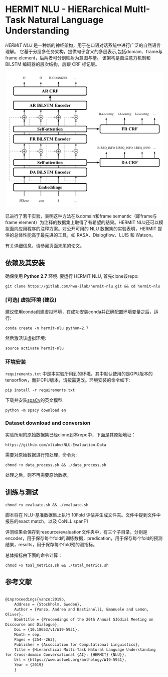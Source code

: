 # HERMIT NLU - HiERarchical MultI-Task Natural Language Understanding

*HERMIT NLU* 是一种新的神经架构，用于在口语对话系统中进行广泛的自然语言理解。 它基于分层多任务架构，提供句子含义的多层表示,包括domain、frame与frame element，后两者可分别映射为意图与槽。 该架构是自注意力机制和 BiLSTM 编码器的层次结构，后跟 CRF 标记层。
<center>
	<img src="hermit_architecture.png" alt="Hermit Architecture" width="500" />
</center>

已进行了若干实验，表明这种方法在以domain和frame semantic（即frame与frame element）为注释的数据集上取得了有希望的结果。HERMIT NLU还可以模拟面向应用程序的注释方案。对公开可用的 NLU 数据集的实验表明，HERMIT 提供的总体性能高于最先进的工具，如 RASA、Dialogflow、LUIS 和 Watson。

有关详细信息，请参阅页面末尾的论文。


## 依赖及其安装

确保使用 **Python 2.7** 环境.
要运行 HERMIT NLU, 首先clone该repo:

```
git clone https://gitlab.com/hwu-ilab/hermit-nlu.git && cd hermit-nlu
```
### [可选] 虚拟环境 (建议)
建议使用conda创建虚拟环境，在成功安装conda并正确配置环境变量之后，运行:

```
conda create -n hermit-nlu python=2.7
```
然后激活该虚拟环境:

```
source activate hermit-nlu
```

### 环境安装
 `requirements.txt` 中是本实验所用到的环境，其中默认使用的是GPU版本的tensorflow，而非CPU版本，请按需更改。环境安装的命令如下:

```
pip install -r requirements.txt
```

下载并安装[spaCy](https://spacy.io)的英文模型:

```
python -m spacy download en
```

### Dataset download and conversion

实验所用的原始数据集已经clone到本repo中，下面是其原始地址：
```
https://github.com/xliuhw/NLU-Evaluation-Data
```
需要对原始数据进行预处理，命令为:

```
chmod +x data_process.sh && ./data_process.sh
```

处理之后，则不再需要原始数据。

## 训练与测试

```
chmod +x evaluate.sh && ./evaluate.sh
``` 

脚本将在 NLU-基准数据集上执行 10Fold 评估并生成文件夹。文件中提到文件中报告的exact match，以及 CoNLL spanF1

评测结果会保存到resource/evaluation文件夹中，有三个子目录，分别是encoder，用于保存每个fold的训练数据，predication，用于保存每个fold的预测结果，results，用于保存每个fold预的测指标。

总体指标由下面的命令计算：
```
chmod +x toal_metrics.sh && ./total_metrics.sh
```

## 参考文献

```

@inproceedings{vanzo:2019b,
	Address = {Stockholm, Sweden},
	Author = {Vanzo, Andrea and Bastianelli, Emanuele and Lemon, Oliver},
	Booktitle = {Proceedings of the 20th Annual SIGdial Meeting on Discourse and Dialogue},
	Doi = {10.18653/v1/W19-5931},
	Month = sep,
	Pages = {254--263},
	Publisher = {Association for Computational Linguistics},
	Title = {Hierarchical Multi-Task Natural Language Understanding for Cross-domain Conversational {AI}: {HERMIT} {NLU}},
	Url = {https://www.aclweb.org/anthology/W19-5931},
	Year = {2019}
	}

```